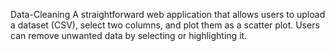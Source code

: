 Data-Cleaning
A straightforward web application that allows users to upload a dataset (CSV), select two columns, and plot them as a scatter plot. Users can remove unwanted data by selecting or highlighting it.
